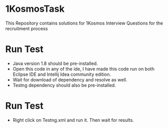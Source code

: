 # 1KosmosTask

This Repository contains solutions for 1Kosmos Interview Questions for the recruitment process

# Run Test 

* Java version 1.8 should be pre-installed. 
* Open this code in any of the ide, I have made this code run on both Eclipse IDE and Intellij Idea community edition.
* Wait for download of dependency and resolve as well.
* Testng dependency should also be pre-installed.

# Run Test 

* Right click on Testng.xml and run it. Then wait for results.  
